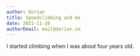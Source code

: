 ```yaml
---
author: Dorian
title: Speedclimbing and me
date: 2021-11-26
authorEmail: mail@dorian.im
---
```


I started climbing when I was about four years old. 